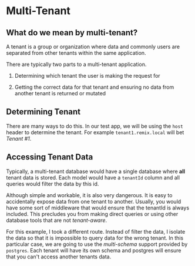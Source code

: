 # Multi-Tenant

## What do we mean by multi-tenant?

A tenant is a group or organization where data and commonly users are separated from other tenants within the same application.

There are typically two parts to a multi-tenant application.

1. Determining which tenant the user is making the request for

2. Getting the correct data for that tenant and ensuring no data from another tenant is returned or mutated

## Determining Tenant

There are many ways to do this. In our test app, we will be using the `host` header to determine the tenant. For example `tenant1.remix.local` will bet _Tenant #1_.

## Accessing Tenant Data

Typically, a multi-tenant database would have a single database where **all** tenant data is stored. Each model would have a `tenantId` column and all queries would filter the data by this id.

Although simple and workable, it is also very dangerous. It is easy to accidentally expose data from one tenant to another. Usually, you would have some sort of middleware that would ensure that the tenantId is always included. This precludes you from making direct queries or using other database tools that are not _tenant-aware_.

For this example, I took a different route. Instead of filter the data, I isolate the data so that it is impossible to query data for the wrong tenant. In this particular case, we are going to use the _multi-schema_ support provided by `postgres`. Each tenant will have its own schema and postgres will ensure that you can't access another tenants data.
